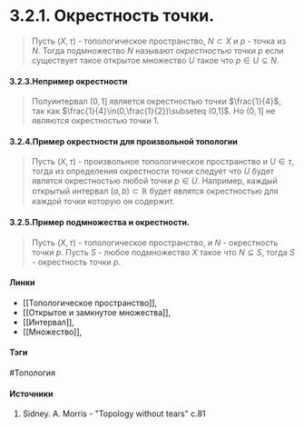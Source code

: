 # 3.2.1. Окрестность точки.
>Пусть $(X,\tau)$ - топологическое пространство, $N\subset X$ и $p$ - точка из $N$. Тогда подмножество $N$ называют *окрестностью* точки $p$ если существует такое открытое множество $U$ такое что $p\in U\subseteq N$.

#### 3.2.3.Непример окрестности
>Полуинтервал $(0,1]$ является окрестностью точки $\frac{1}{4}$, так как $\frac{1}{4}\in(0,\frac{1}{2})\subseteq (0,1]$. Но $(0,1]$ не являются окрестностью точки $1$.

#### 3.2.4.Пример окрестности для произвольной топологии
>Пусть $(X,\tau)$ - произвольное топологическое пространство и $U\in\tau$, тогда из определения окрестности точки следует что $U$ будет являтся окрестностью любой точки $p\in U$. Например, каждый открытый интервал $(a,b)\subset\mathbb{R}$ будет являтся окрестностью для каждой точки которую он содержит.

#### 3.2.5.Пример подмножества и окрестности.
>Пусть $(X,\tau)$ - топологическое пространство, и $N$ - окрестность точки $p$. Пусть $S$ - любое подмножество $X$ такое что $N\subseteq S$, тогда $S$ - окрестность точки $p$.

#### Линки
- [[Топологическое пространство]],
- [[Открытое и замкнутое множества]],
- [[Интервал]],
- [[Множество]],
#### Тэги 
 #Топология
#### Источники
1. Sidney. A. Morris - "Topology without tears" c.81